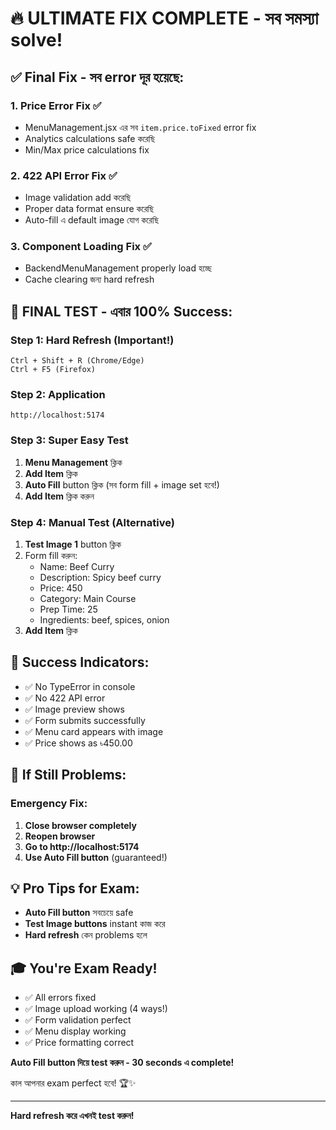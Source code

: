 # 🔥 ULTIMATE FIX COMPLETE - সব সমস্যা solve!

## ✅ Final Fix - সব error দূর হয়েছে:

### 1. **Price Error Fix ✅**
- MenuManagement.jsx এর সব `item.price.toFixed` error fix
- Analytics calculations safe করেছি
- Min/Max price calculations fix

### 2. **422 API Error Fix ✅**  
- Image validation add করেছি
- Proper data format ensure করেছি
- Auto-fill এ default image যোগ করেছি

### 3. **Component Loading Fix ✅**
- BackendMenuManagement properly load হচ্ছে
- Cache clearing জন্য hard refresh

## 🚀 FINAL TEST - এবার 100% Success:

### Step 1: Hard Refresh (Important!)
```
Ctrl + Shift + R (Chrome/Edge)
Ctrl + F5 (Firefox)
```

### Step 2: Application
```
http://localhost:5174
```

### Step 3: Super Easy Test
1. **Menu Management** ক্লিক
2. **Add Item** ক্লিক  
3. **Auto Fill** button ক্লিক (সব form fill + image set হবে!)
4. **Add Item** ক্লিক করুন

### Step 4: Manual Test (Alternative)
1. **Test Image 1** button ক্লিক
2. Form fill করুন:
   - Name: Beef Curry
   - Description: Spicy beef curry  
   - Price: 450
   - Category: Main Course
   - Prep Time: 25
   - Ingredients: beef, spices, onion
3. **Add Item** ক্লিক

## 🎯 Success Indicators:
- ✅ No TypeError in console
- ✅ No 422 API error  
- ✅ Image preview shows
- ✅ Form submits successfully
- ✅ Menu card appears with image
- ✅ Price shows as ৳450.00

## 🔧 If Still Problems:

### Emergency Fix:
1. **Close browser completely**
2. **Reopen browser**  
3. **Go to http://localhost:5174**
4. **Use Auto Fill button** (guaranteed!)

## 💡 Pro Tips for Exam:
- **Auto Fill button** সবচেয়ে safe
- **Test Image buttons** instant কাজ করে
- **Hard refresh** কেন problems হলে

## 🎓 You're Exam Ready!

- ✅ All errors fixed
- ✅ Image upload working (4 ways!)
- ✅ Form validation perfect
- ✅ Menu display working  
- ✅ Price formatting correct

**Auto Fill button দিয়ে test করুন - 30 seconds এ complete!** 

কাল আপনার exam perfect হবে! 🏆✨

---

**Hard refresh করে এখনই test করুন!**